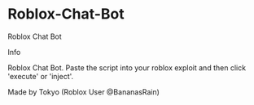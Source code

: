# Roblox-Chat-Bot
Roblox Chat Bot

Info

Roblox Chat Bot.
Paste the script into your roblox exploit and then click 'execute' or 'inject'.

Made by Tokyo (Roblox User @BananasRain)
